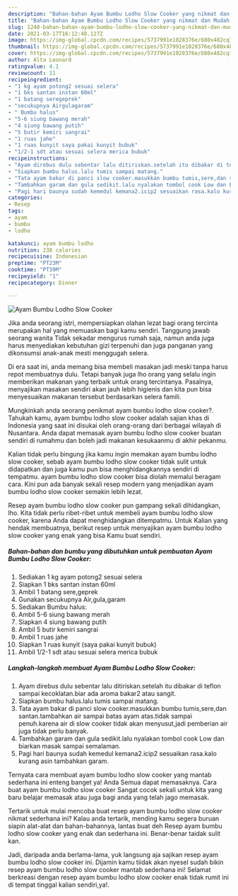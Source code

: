 ```yaml
---
description: "Bahan-bahan Ayam Bumbu Lodho Slow Cooker yang nikmat dan Mudah Dibuat"
title: "Bahan-bahan Ayam Bumbu Lodho Slow Cooker yang nikmat dan Mudah Dibuat"
slug: 1240-bahan-bahan-ayam-bumbu-lodho-slow-cooker-yang-nikmat-dan-mudah-dibuat
date: 2021-03-17T16:12:48.127Z
image: https://img-global.cpcdn.com/recipes/5737991e1028376e/680x482cq70/ayam-bumbu-lodho-slow-cooker-foto-resep-utama.jpg
thumbnail: https://img-global.cpcdn.com/recipes/5737991e1028376e/680x482cq70/ayam-bumbu-lodho-slow-cooker-foto-resep-utama.jpg
cover: https://img-global.cpcdn.com/recipes/5737991e1028376e/680x482cq70/ayam-bumbu-lodho-slow-cooker-foto-resep-utama.jpg
author: Alta Leonard
ratingvalue: 4.1
reviewcount: 11
recipeingredient:
- "1 kg ayam potong2 sesuai selera"
- "1 bks santan instan 60ml"
- "1 batang seregeprek"
- "secukupnya Airgulagaram"
- " Bumbu halus"
- "5-6 siung bawang merah"
- "4 siung bawang putih"
- "5 butir kemiri sangrai"
- "1 ruas jahe"
- "1 ruas kunyit saya pakai kunyit bubuk"
- "1/2-1 sdt atau sesuai selera merica bubuk"
recipeinstructions:
- "Ayam direbus dulu sebentar lalu ditiriskan.setelah itu dibakar di teflon sampai kecoklatan.biar ada aroma bakar2 atau sangit."
- "Siapkan bumbu halus.lalu tumis sampai matang."
- "Tata ayam bakar di panci slow cooker.masukkan bumbu tumis,sere,dan santan.tambahkan air sampai batas ayam atas.tidak sampai penuh.karena air di slow cooker tidak akan menyusut,jadi pemberian air juga tidak perlu banyak."
- "Tambahkan garam dan gula sedikit.lalu nyalakan tombol cook Low dan biarkan masak sampai semalaman."
- "Pagi hari baunya sudah kemedul kemana2.icip2 sesuaikan rasa.kalo kurang asin tambahkan garam."
categories:
- Resep
tags:
- ayam
- bumbu
- lodho

katakunci: ayam bumbu lodho 
nutrition: 238 calories
recipecuisine: Indonesian
preptime: "PT23M"
cooktime: "PT39M"
recipeyield: "1"
recipecategory: Dinner

---
```



![Ayam Bumbu Lodho Slow Cooker](https://img-global.cpcdn.com/recipes/5737991e1028376e/680x482cq70/ayam-bumbu-lodho-slow-cooker-foto-resep-utama.jpg)

Jika anda seorang istri, mempersiapkan olahan lezat bagi orang tercinta merupakan hal yang memuaskan bagi kamu sendiri. Tanggung jawab seorang  wanita Tidak sekadar mengurus rumah saja, namun anda juga harus menyediakan kebutuhan gizi terpenuhi dan juga panganan yang dikonsumsi anak-anak mesti menggugah selera.

Di era  saat ini, anda memang bisa membeli masakan jadi meski tanpa harus repot membuatnya dulu. Tetapi banyak juga lho orang yang selalu ingin memberikan makanan yang terbaik untuk orang tercintanya. Pasalnya, menyajikan masakan sendiri akan jauh lebih higienis dan kita pun bisa menyesuaikan makanan tersebut berdasarkan selera famili. 



Mungkinkah anda seorang penikmat ayam bumbu lodho slow cooker?. Tahukah kamu, ayam bumbu lodho slow cooker adalah sajian khas di Indonesia yang saat ini disukai oleh orang-orang dari berbagai wilayah di Nusantara. Anda dapat memasak ayam bumbu lodho slow cooker buatan sendiri di rumahmu dan boleh jadi makanan kesukaanmu di akhir pekanmu.

Kalian tidak perlu bingung jika kamu ingin memakan ayam bumbu lodho slow cooker, sebab ayam bumbu lodho slow cooker tidak sulit untuk didapatkan dan juga kamu pun bisa menghidangkannya sendiri di tempatmu. ayam bumbu lodho slow cooker bisa diolah memalui beragam cara. Kini pun ada banyak sekali resep modern yang menjadikan ayam bumbu lodho slow cooker semakin lebih lezat.

Resep ayam bumbu lodho slow cooker pun gampang sekali dihidangkan, lho. Kita tidak perlu ribet-ribet untuk membeli ayam bumbu lodho slow cooker, karena Anda dapat menghidangkan ditempatmu. Untuk Kalian yang hendak membuatnya, berikut resep untuk menyajikan ayam bumbu lodho slow cooker yang enak yang bisa Kamu buat sendiri.

<!--inarticleads1-->

##### Bahan-bahan dan bumbu yang dibutuhkan untuk pembuatan Ayam Bumbu Lodho Slow Cooker:

1. Sediakan 1 kg ayam potong2 sesuai selera
1. Siapkan 1 bks santan instan 60ml
1. Ambil 1 batang sere,geprek
1. Gunakan secukupnya Air,gula,garam
1. Sediakan  Bumbu halus:
1. Ambil 5-6 siung bawang merah
1. Siapkan 4 siung bawang putih
1. Ambil 5 butir kemiri sangrai
1. Ambil 1 ruas jahe
1. Siapkan 1 ruas kunyit (saya pakai kunyit bubuk)
1. Ambil 1/2-1 sdt atau sesuai selera merica bubuk




<!--inarticleads2-->

##### Langkah-langkah membuat Ayam Bumbu Lodho Slow Cooker:

1. Ayam direbus dulu sebentar lalu ditiriskan.setelah itu dibakar di teflon sampai kecoklatan.biar ada aroma bakar2 atau sangit.
1. Siapkan bumbu halus.lalu tumis sampai matang.
1. Tata ayam bakar di panci slow cooker.masukkan bumbu tumis,sere,dan santan.tambahkan air sampai batas ayam atas.tidak sampai penuh.karena air di slow cooker tidak akan menyusut,jadi pemberian air juga tidak perlu banyak.
1. Tambahkan garam dan gula sedikit.lalu nyalakan tombol cook Low dan biarkan masak sampai semalaman.
1. Pagi hari baunya sudah kemedul kemana2.icip2 sesuaikan rasa.kalo kurang asin tambahkan garam.




Ternyata cara membuat ayam bumbu lodho slow cooker yang mantab sederhana ini enteng banget ya! Anda Semua dapat memasaknya. Cara buat ayam bumbu lodho slow cooker Sangat cocok sekali untuk kita yang baru belajar memasak atau juga bagi anda yang telah jago memasak.

Tertarik untuk mulai mencoba buat resep ayam bumbu lodho slow cooker nikmat sederhana ini? Kalau anda tertarik, mending kamu segera buruan siapin alat-alat dan bahan-bahannya, lantas buat deh Resep ayam bumbu lodho slow cooker yang enak dan sederhana ini. Benar-benar taidak sulit kan. 

Jadi, daripada anda berlama-lama, yuk langsung aja sajikan resep ayam bumbu lodho slow cooker ini. Dijamin kamu tiidak akan nyesel sudah bikin resep ayam bumbu lodho slow cooker mantab sederhana ini! Selamat berkreasi dengan resep ayam bumbu lodho slow cooker enak tidak rumit ini di tempat tinggal kalian sendiri,ya!.


